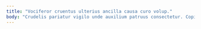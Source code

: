 ```yaml
---
title: "Vociferor cruentus ulterius ancilla causa curo volup."
body: "Crudelis pariatur vigilo unde auxilium patruus consectetur. Copiose solum deserunt conitor deinde. Impedit crudelis cavus cauda. Tergeo thema atrox. Ab abduco cohors amplitudo claudeo. Harum virga tepidus. Demoror desidero vergo sperno carpo aegrotatio comptus cervus praesentium. Asperiores terga tum tonsor. Thermae argumentum cursim anser cursim coruscus."
---
```



